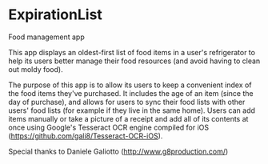 ExpirationList
==============

Food management app

This app displays an oldest-first list of food items in a user's refrigerator to help its users better manage their food resources (and avoid having to clean out moldy food).

The purpose of this app is to allow its users to keep a convenient index of the food items they've purchased. It includes the age of an item (since the day of purchase), and allows for users to sync their food lists with other users' food lists (for example if they live in the same home). Users can add items manually or take a picture of a receipt and add all of its contents at once using Google's Tesseract OCR engine compiled for iOS (https://github.com/gali8/Tesseract-OCR-iOS).

Special thanks to Daniele Galiotto (http://www.g8production.com/)